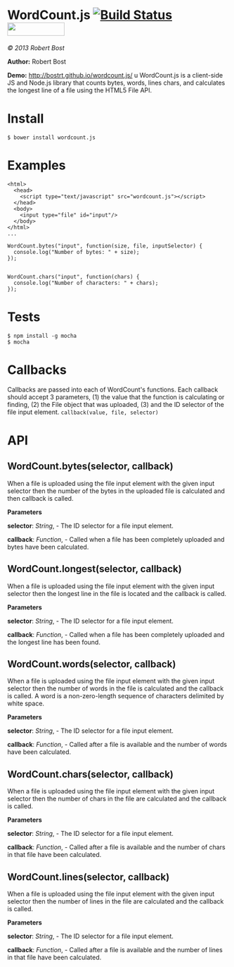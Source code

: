 WordCount.js [![Build Status](https://travis-ci.org/bostrt/wordcount.js.png?branch=master)](https://travis-ci.org/bostrt/wordcount.js) <img src="http://benschwarz.github.io/bower-badges/badge@2x.png" width="130" height="30">
============
*&copy; 2013 Robert Bost*

**Author:** Robert Bost <bostrt at gmail dot com>

**Demo:** http://bostrt.github.io/wordcount.js/
u
WordCount.js is a client-side JS and Node.js library that counts bytes, words, lines
chars, and calculates the longest line of a file using the HTML5 File API.

Install
=======

`$ bower install wordcount.js`

Examples
========

```
<html>
  <head>
    <script type="text/javascript" src="wordcount.js"></script>
  </head>
  <body>
    <input type="file" id="input"/>
  </body>
</html>
...

WordCount.bytes("input", function(size, file, inputSelector) {
  console.log("Number of bytes: " + size);
});


WordCount.chars("input", function(chars) {
  console.log("Number of characters: " + chars);
});
```

Tests
=====

```
$ npm install -g mocha
$ mocha
```

# Callbacks
Callbacks are passed into each of WordCount's
functions. Each callback should accept 3 parameters, (1) the value that the
function is calculating or finding, (2) the File object that was uploaded,
(3) and the ID selector of the file input element.
`callback(value, file, selector)`


API
===

WordCount.bytes(selector, callback)
-----------------------------------
When a file is uploaded using the file input element with the given input
selector then the number of the bytes in the uploaded file is calculated
and then callback is called.


**Parameters**

**selector**:  *String*,  - The ID selector for a file input element.

**callback**:  *Function*,  - Called when a file has been completely uploaded and bytes have been calculated.

WordCount.longest(selector, callback)
-------------------------------------
When a file is uploaded using the file input element with the given input
selector then the longest line in the file is located and the callback
is called.



**Parameters**

**selector**:  *String*,  - The ID selector for a file input element.

**callback**:  *Function*,  - Called when a file has been completely uploaded and the longest line has been found.

WordCount.words(selector, callback)
-----------------------------------
When a file is uploaded using the file input element with the given input
selector then the number of words in the file is calculated and the
callback is called. A word is a non-zero-length sequence of characters
delimited by white space.


**Parameters**

**selector**:  *String*,  - The ID selector for a file input element.

**callback**:  *Function*,  - Called after a file is available and the number of words have been calculated.

WordCount.chars(selector, callback)
-----------------------------------
When a file is uploaded using the file input element with the given input
selector then the number of chars in the file are calculated and the
callback is called.


**Parameters**

**selector**:  *String*,  - The ID selector for a file input element.

**callback**:  *Function*,  - Called after a file is available and the number of chars in that file have been calculated.

WordCount.lines(selector, callback)
-----------------------------------
When a file is uploaded using the file input element with the given input
selector then the number of lines in the file are calculated and the
callback is called.


**Parameters**

**selector**:  *String*,  - The ID selector for a file input element.

**callback**:  *Function*,  - Called after a file is available and the number of lines in that file have been calculated.
